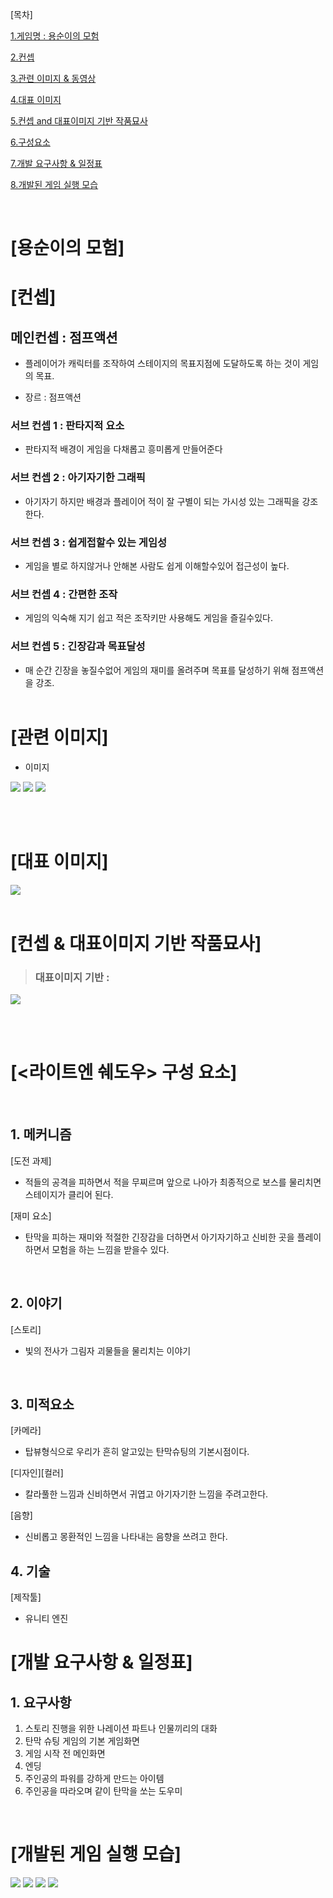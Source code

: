 
[목차]

[1.게임명 : 용순이의 모험 ](#용순이의-모험)

[2.컨셉](#컨셉)

[3.관련 이미지 & 동영상](#관련-이미지)

[4.대표 이미지](#대표-이미지)

[5.컨셉 and 대표이미지 기반 작품묘사](#컨셉--대표이미지-기반-작품묘사)

[6.구성요소](#구성-요소)

[7.개발 요구사항 & 일정표](#개발-요구사항--일정표)

[8.개발된 게임 실행 모습](#개발된-게임-실행-모습)

<br>

# [용순이의 모험]

# [컨셉]

## 메인컨셉 : 점프액션
- 플레이어가 캐릭터를 조작하여 스테이지의 목표지점에 도달하도록 하는 것이 게임의 목표.

- 장르 : 점프액션

### 서브 컨셉 1 : 판타지적 요소
- 판타지적 배경이 게임을 다채롭고 흥미롭게 만들어준다

### 서브 컨셉 2 : 아기자기한 그래픽
-  아기자기 하지만 배경과 플레이어 적이 잘 구별이 되는 가시성 있는 그래픽을 강조한다.

### 서브 컨셉 3 : 쉽게접할수 있는 게임성
- 게임을 별로 하지않거나 안해본 사람도 쉽게 이해할수있어 접근성이 높다.

### 서브 컨셉 4 : 간편한 조작
- 게임의 익숙해 지기 쉽고 적은 조작키만 사용해도 게임을 즐길수있다.

### 서브 컨셉 5 : 긴장감과 목표달성
- 매 순간 긴장을 놓질수없어 게임의 재미를 올려주며 목표를 달성하기 위해 점프액션을 강조.
<br><br>
# [관련 이미지]
- 이미지  

<img src="./img/관련이미지 1.jpg">
<img src="./img/관련이미지 2.jpg">
<img src="./img/관련이미지 3.jpg">

<br><br>
# [대표 이미지]

<img src="./img/일러스트 1.jpg">
<br><br>

# [컨셉 & 대표이미지 기반 작품묘사]
> ### 대표이미지 기반 :

<img src="./img/일러스트 2.jpg">


<br><br>

# [<라이트엔 쉐도우> 구성 요소]

<br>

## 1. 메커니즘

[도전 과제]
- 적들의 공격을 피하면서 적을 무찌르며 앞으로 나아가 최종적으로 보스를 물리치면 스테이지가 클리어 된다.

[재미 요소]
- 탄막을 피하는 재미와 적절한 긴장감을 더하면서
아기자기하고 신비한 곳을 플레이하면서 모험을 하는 느낌을 받을수 있다.
<br>

## 2. 이야기

[스토리]  
- 빛의 전사가 그림자 괴물들을 물리치는 이야기

<br>

## 3. 미적요소

[카메라]  
- 탑뷰형식으로 우리가 흔히 알고있는 탄막슈팅의 기본시점이다.

[디자인][컬러]  
- 칼라풀한 느낌과 신비하면서 귀엽고 아기자기한 느낌을 주려고한다.

[음향]  
- 신비롭고 몽환적인 느낌을 나타내는 음향을 쓰려고 한다.
	
## 4. 기술

[제작툴] 
- 유니티 엔진

# [개발 요구사항 & 일정표]
## 1. 요구사항

1. 스토리 진행을 위한 나레이션 파트나 인물끼리의 대화
2. 탄막 슈팅 게임의 기본 게임화면 
3. 게임 시작 전 메인화면
4. 엔딩
5. 주인공의 파워를 강하게 만드는 아이템
6. 주인공을 따라오며 같이 탄막을 쏘는 도우미

<br>

# [개발된 게임 실행 모습]

<img src="./img/11.png">
<img src="./img/44.png">
<img src="./img/22.png">
<img src="./img/33.png">

